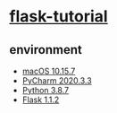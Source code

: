 # [flask-tutorial](https://github.com/miguelgrinberg/flasky)

## environment

- [macOS 10.15.7](https://www.apple.com/tw/macos/catalina/)
- [PyCharm 2020.3.3](https://www.jetbrains.com/pycharm/)
- [Python 3.8.7](https://www.python.org/)
- [Flask 1.1.2](https://flask.palletsprojects.com/en/1.1.x/)
